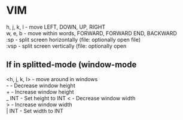 # VIM

h, j, k, l - move LEFT, DOWN, UP, RIGHT  
w, e, b - move within words, FORWARD, FORWARD END, BACKWARD  
:sp <file> - split screen horizontally (file: optionally open file)  
:vsp <file> - split screen vertically (file: optionally open

## If in splitted-mode (window-mode

<CTRL-W> <h, j, k, l> - move around in windows  
<CTRL-W> -    - Decrease window height  
<CTRL-W> +    - Increase window height  
<CTRL-W> _ INT   - Set height to INT
<CTRL-W> <    - Decrease window width  
<CTRL-W> >    - Increase window width  
<CTRL-W> | INT   - Set width to INT
